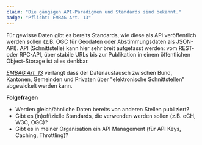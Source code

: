 ```yaml
---
claim: "Die gängigen API-Paradigmen und Standards sind bekannt."
badge: "Pflicht: EMBAG Art. 13"
---
```


Für gewisse Daten gibt es bereits Standards, wie diese als API veröffentlich werden sollen (z.B. OGC für Geodaten oder Abstimmungsdaten als JSON-API).
API (Schnittstelle) kann hier sehr breit aufgefasst werden: vom REST- oder RPC-API, über stabile URLs bis zur Publikation in einem öffentlichen Object-Storage ist alles denkbar.

_[EMBAG Art. 13](https://www.fedlex.admin.ch/eli/fga/2023/787/de#art_13)_ verlangt dass der Datenaustausch zwischen Bund, Kantonen, Gemeinden und Privaten über "elektronische Schnittstellen" abgewickelt werden kann.

**Folgefragen**

* Werden gleich/ähnliche Daten bereits von anderen Stellen publiziert?
* Gibt es (in)offizielle Standards, die verwenden werden sollen (z.B. eCH, W3C, OGC)?
* Gibt es in meiner Organisation ein API Management (für API Keys, Caching, Throttling)?

